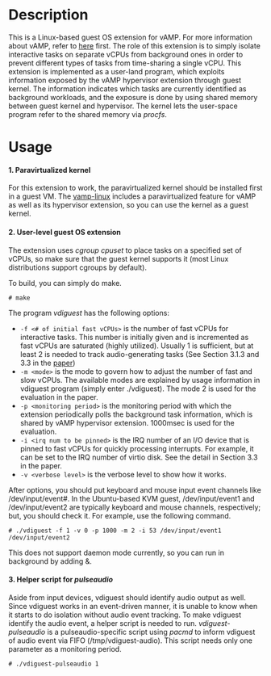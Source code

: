 Description
====
This is a Linux-based guest OS extension for vAMP. For more information about vAMP, refer to [here](https://github.com/virtualAMP/vamp-linux) first. The role of this extension is to simply isolate interactive tasks on separate vCPUs from background ones in order to prevent different types of tasks from time-sharing a single vCPU. This extension is implemented as a user-land program, which exploits information exposed by the vAMP hypervisor extension through guest kernel. The information indicates which tasks are currently identified as background workloads, and the exposure is done by using shared memory between guest kernel and hypervisor. The kernel lets the user-space program refer to the shared memory via *procfs*.

Usage
====
#### 1. Paravirtualized kernel
For this extension to work, the paravirtualized kernel should be installed first in a guest VM. The [vamp-linux](https://github.com/virtualAMP/vamp-linux) includes a paravirtualized feature for vAMP as well as its hypervisor extension, so you can use the kernel as a guest kernel.

#### 2. User-level guest OS extension
The extension uses *cgroup cpuset* to place tasks on a specified set of vCPUs, so make sure that the guest kernel supports it (most Linux distributions support cgroups by default).  

To build, you can simply do make.

```
# make
```

The program *vdiguest* has the following options:

* `-f <# of initial fast vCPUs>` is the number of fast vCPUs for interactive tasks. This number is initially given and is incremented as fast vCPUs are saturated (highly utilized). Usually 1 is sufficient, but at least 2 is needed to track audio-generating tasks (See Section 3.1.3 and 3.3 in the [paper](http://vee2014.cs.technion.ac.il/papers/VEE14-final23.pdf))
* `-m <mode>` is the mode to govern how to adjust the number of fast and slow vCPUs. The available modes are explained by usage information in vdiguest program (simply enter ./vdiguest). The mode 2 is used for the evaluation in the paper. 
* `-p <monitoring period>` is the monitoring period with which the extension periodically polls the background task information, which is shared by vAMP hypervisor extension. 1000msec is used for the evaluation.
* `-i <irq num to be pinned>` is the IRQ number of an I/O device that is pinned to fast vCPUs for quickly processing interrupts. For example, it can be set to the IRQ number of virtio disk. See the detail in Section 3.3 in the paper.
* `-v <verbose level>` is the verbose level to show how it works.

After options, you should put keyboard and mouse input event channels like /dev/input/event#.
In the Ubuntu-based KVM guest, /dev/input/event1 and /dev/input/event2 are typically keyboard and mouse channels, respectively; but, you should check it. For example, use the following command.

```
# ./vdiguest -f 1 -v 0 -p 1000 -m 2 -i 53 /dev/input/event1 /dev/input/event2
```

This does not support daemon mode currently, so you can run in background by adding &.

#### 3. Helper script for *pulseaudio*
Aside from input devices, vdiguest should identify audio output as well. Since vdiguest works in an event-driven manner, it is unable to know when it starts to do isolation without audio event tracking. To make vdiguest identify the audio event, a helper script is needed to run. *vdiguest-pulseaudio* is a pulseaudio-specific script using *pacmd* to inform vdiguest of audio event via FIFO (/tmp/vdiguest-audio). This script needs only one parameter as a monitoring period.

```
# ./vdiguest-pulseaudio 1
``` 


